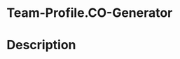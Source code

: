 # Team-Profile.CO-Generator
                                                                                                                                                                                                                                                                    
# Description 